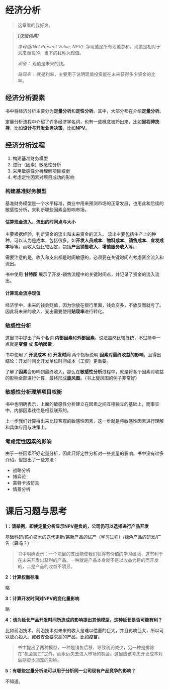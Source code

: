 # 经济分析

> 这章看的我好爽。

> **_[汉语词典]_**
> 
> _净现值(Net Present Value, NPV):_ 净现值是所有现值总和，现值是相对于未来而言的，当下的钱称为现值。
>
> _观值：_ 观值是未来的钱。
>
> _贴现率：_ 就是利率，主要用于说明现值投资能在未来获得多少资金的比率。

## 经济分析要素

书中将经济分析主要分为**定量分析**和**定性分析**。其中，大部分都在介绍**定量分析**。

定量分析流程中介绍了许多经济学名词，也有一些概念被拎出来，比如**里程碑抉择**，比如**设计与开发业务决策**，比如**NPV**。

## 经济分析过程

1. 构建基准财务模型
2. 进行（因素）敏感性分析
3. 采用敏感性分析理解项目权衡
4. 考虑定性因素对项目成功的影响

### 构建基准财务模型

基准财务模型是一个水平标准，商业中用来预测市场的正常发展，也用此和后续的敏感性分析，来判断哪些因素会影响市场。

#### 估算现金流入、流出的时间点与大小

主要根据经验，判断资金的流出和未来资金的流入。 流出主要包括生产上的种种，可以认为是成本，包括很多，如**开发人员成本**、**物料成本**、**销售成本**、**宣发成本**等等。而收入就比较固定，包括**产品销售收入**、**增值服务收入**等。

需要注意的是，收入和支出都是时间敏感的，必须要在关键时间点考虑资金流入和流出。

书中使用 **甘特图** 展示了开发-销售流程中的关键时间点，并记录了资金的流入流出。

#### 计算现金流净现值

经济学中，未来的钱会贬值，因为你放在银行里面，钱会变多，不放反而就亏了。因此将未来的收入、支出需要使用**贴现率**进行转化。

### 敏感性分析

这里书中提出了两个名词 **内部因素**和**外部因素**。说法虽然比较笼统，不过简单一点就是**变量** 或 **影响因素**。

书中使用了 **开发成本** 和 **开发时间** 两个指标说明 **因素对最终收益的影响**，且得出结论：开发时间比开发单位时间成本（工资）更重要。

了解了**因素**会影响到最终收入，那么在**敏感性分析**过程中，就是将各个因素对收益的影响全部进行计算，最终形成**旋风图**。（书上旋风图的例子非常好）

### 敏感性分析理解项目权衡

书中也明确表示，上面的敏感性分析建立在因素之间互相独立的基础上，而事实中，内部因素往往是相互联系的。

上一步我们计算得出来比较客观的敏感性因素，这一步就是将敏感性因素进行理解和具体应用与决策上。

### 考虑定性因素的影响

由于一些因素不好定量分析，因此只好定性分析对一些变量的影响。书中没有过多介绍，但提出了一些方法：

- 战略分析
- 博弈论
- 蒙特卡洛仿真
- 情景分析

# 课后习题与思考

**1：请举例，即使定量分析显示NPV是负的，公司仍可以选择进行产品开发**

基础科研/核心技术的迭代更新/某新产品的试产（学习过程）/绿色产品的研发/广告（算吗？）

> 书中明确表示：一个项目的支出能使我们获得有价值的学习经验，这有利于在未来开发出获利的产品。一种就是产品本身就不是以收益为目的而开发的，二是产品的收益不明显。 

**2：计算权衡标准**

略

**3：计算开发时间对NPV的变化量影响**

略

**4：请为延长产品开发时间所造成的影响提出其他模型，这种延长是否可能有利？**

比如前沿技术，前沿技术对未来的收入是难以估量的巨大，并且影响巨大，所以可以放心投入。或者安全要求高的产品，比如疫苗。

> 书中提出了两种模型，一种是销售后移，导致利润减少，另一种是排除在"机会窗口"之外，而永远失去进入市场的机会。这里应该考虑开发成本对后期资本回笼的影响。

**5：有哪些定量分析法可以用于分析同一公司现有产品竞争的影响？**

不知道。
